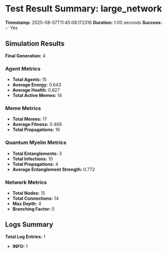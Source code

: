 # Test Result Summary: large_network

**Timestamp:** 2025-08-07T11:45:08.172316
**Duration:** 1.00 seconds
**Success:** ✅ Yes

## Simulation Results

**Final Generation:** 4

### Agent Metrics
- **Total Agents:** 15
- **Average Energy:** 0.643
- **Average Health:** 0.827
- **Total Active Memes:** 14

### Meme Metrics
- **Total Memes:** 17
- **Average Fitness:** 0.468
- **Total Propagations:** 16

### Quantum Myelin Metrics
- **Total Entanglements:** 3
- **Total Infections:** 10
- **Total Propagations:** 4
- **Average Entanglement Strength:** 0.772

### Network Metrics
- **Total Nodes:** 15
- **Total Connections:** 14
- **Max Depth:** 4
- **Branching Factor:** 0

## Logs Summary
**Total Log Entries:** 1
- **INFO:** 1
